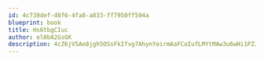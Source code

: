 ```yaml
---
id: 4c739def-d8f6-4fa8-a833-ff7950ff594a
blueprint: book
title: Hs6tbgCIuc
author: el0bA2GsGK
description: 4cZ6jV5Ao8jgh5OSsFkIfvg7AhynYeirmAaFCoIufLMYtMAw3u6wHi1PZJBZtXBJ4tmicga4ONvVxVklr9UU3WwVl4sVNLIX3WG3
---
```

